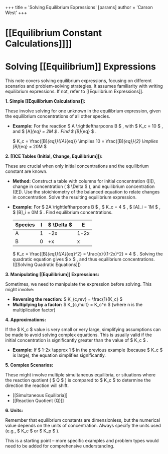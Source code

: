 +++
 title = 'Solving Equilibrium Expressions'
[params]
	author = 'Carson West'
+++
# [[Equilibrium Constant Calculations]]]]
# Solving [[Equilibrium]] Expressions

This note covers solving equilibrium expressions, focusing on different scenarios and problem-solving strategies.  It assumes familiarity with writing equilibrium expressions.  If not, refer to [[Equilibrium Expressions]].

**1.  Simple [[Equilibrium Calculations]]:**

These involve solving for one unknown in the equilibrium expression, given the equilibrium concentrations of all other species.

* **Example:**  For the reaction  $ A \rightleftharpoons B $ , with  $ K_c = 10 $ , and  $ [A]_{eq} = 2M $ . Find  $ [B]_{eq} $ .

    $ K_c = \frac{[B]_{eq}}{[A]_{eq}} \implies 10 = \frac{[B]_{eq}}{2} \implies [B]_{eq} = 20M $ 


**2. [[ICE Tables (Initial, Change, Equilibrium]]):**

These are crucial when only initial concentrations and the equilibrium constant are known.

* **Method:**  Construct a table with columns for initial concentration ([I]), change in concentration ( $ \Delta $ ), and equilibrium concentration ([E]).  Use the stoichiometry of the balanced equation to relate changes in concentration.  Solve the resulting equilibrium expression.

* **Example:** For  $ 2A \rightleftharpoons B $ ,  $ K_c = 4 $ ,  $ [A]_i = 1M $ ,  $ [B]_i = 0M $ . Find equilibrium concentrations.

   | Species | I     |  $ \Delta $    | E       |
   |---------|-------|-----------|---------|
   | A       | 1     | -2x       | 1-2x    |
   | B       | 0     | +x        | x       |

    $ K_c = \frac{[B]_{eq}}{[A]_{eq}^2} = \frac{x}{(1-2x)^2} = 4 $ .  Solving the quadratic equation gives  $ x $ , and thus equilibrium concentrations.  ([[Solving Quadratic Equations]])

**3. Manipulating [[Equilibrium]] Expressions:**

Sometimes, we need to manipulate the expression before solving. This might involve:

*   **Reversing the reaction:**   $ K_{c,rev} = \frac{1}{K_c} $ 
*   **Multiplying by a factor:**  $ K_{c,mult} = K_c^n $  (where n is the multiplication factor)

**4.  Approximations:**

If the  $ K_c $  value is very small or very large, simplifying assumptions can be made to avoid solving complex equations.  This is usually valid if the initial concentration is significantly greater than the value of  $ K_c $ .

*   **Example:**  If  $ 1-2x \approx 1 $  in the previous example (because  $ K_c $  is large), the equation simplifies significantly.

**5.  Complex Scenarios:**

These might involve multiple simultaneous equilibria, or situations where the reaction quotient ( $ Q $ ) is compared to  $ K_c $  to determine the direction the reaction will shift.

* [[Simultaneous Equilibria]]
* [[Reaction Quotient (Q)]]


**6.  Units:**

Remember that equilibrium constants are dimensionless, but the numerical value depends on the units of concentration.  Always specify the units used (e.g.,  $ K_c $  or  $ K_p $ ).



This is a starting point – more specific examples and problem types would need to be added for comprehensive understanding.
